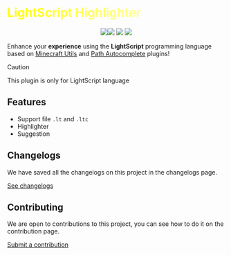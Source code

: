 <h1 style="background: linear-gradient(to right, yellow, white); -webkit-background-clip: text; color: transparent; animation: bounce 1.5s infinite ease-in-out;">LightScript Highlighter</h1>

 <p align="center">
  <img src="https://img.shields.io/badge/version-0.1.0%20notable-yellow?style=for-the-badge&logo=semver" /><img src="https://img.shields.io/github/actions/workflow/status/soteenstudio/lightscript-highlighter/build.yml?style=for-the-badge&logo=githubactions&logoColor=white" />
  <img src="https://img.shields.io/badge/license-Apache%202.0-blue?style=for-the-badge&logo=open-source-initiative&logoColor=white" />
  <img src="https://img.shields.io/badge/status-active-success?style=for-the-badge&logo=pinboard&logoColor=white" />
</p>

Enhance your <strong>experience</strong> using the <strong>LightScript</strong> programming language based on [Minecraft Utils](https://github.com/vytdev/minecraft-acode-plugin) and [Path Autocomplete](https://gist.github.com/legendSabbir/eba2e344e21c6cbe39223a277250c557) plugins!

> [!CAUTION]
> This plugin is only for LightScript language

## Features
- Support file ``.lt`` and ``.ltc``
- Highlighter
- Suggestion

## Changelogs
We have saved all the changelogs on this project in the changelogs page.

[See changelogs](https://github.com/soteenstudio/lightscript-highlighter/blob/main/plugin/CHANGELOGS.md)

## Contributing
We are open to contributions to this project, you can see how to do it on the contribution page.

[Submit a contribution](https://github.com/soteenstudio/lightscript-highlighter/blob/main/CONTRIBUTING.md)

<div style="display: none; color: black;">
  <style>
  @keyframes bounce {
    0%, 100% {
      transform: translateY(0);
    }
    50% {
      transform: translateY(-10px);
    }
  }
  </style>
</div>